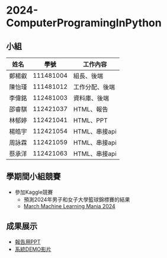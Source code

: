 # 2024-ComputerProgramingInPython
## 小組
| 姓名 | 學號 | 工作內容 |
|-------|-------|-------|
| 鄭楊叡 | 111481004 | 組長、後端 |
| 陳怡瑾 | 111481012 | 工作分配、後端 |
| 李偉銘 | 112481003 | 資料庫、後端 |
| 邵睿騏 | 112421037 | HTML、報告 |
| 林郁婷 | 112421041 | HTML、PPT |
| 楊皓宇 | 112421054 | HTML、串接api |
| 周詠霖 | 112421059 | HTML、串接api |
| 蔡承洋 | 112421063 | HTML、串接api |

## 學期間小組競賽
- 參加Kaggle競賽
  - 預測2024年男子和女子大學籃球錦標賽的結果
  - [March Machine Learning Mania 2024](https://www.kaggle.com/competitions/march-machine-learning-mania-2024)

## 成果展示
- [報告用PPT](https://www.canva.com/design/DAGCBGLDC90/1TrzQfKHWJiNC0_z26-lcw/edit?utm_content=DAGCBGLDC90&utm_campaign=designshare&utm_medium=link2&utm_source=sharebutton)</br>
- [系統DEMO影片](https://www.youtube.com/watch?v=X-0GFfpIMTc)
